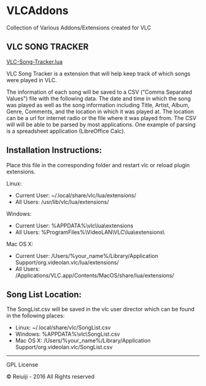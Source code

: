 # VLCAddons
Collection of Various Addons/Extensions created for VLC

VLC SONG TRACKER
----------------
[VLC-Song-Tracker.lua](VLC-Song-Tracker.lua)

VLC Song Tracker is a extension that will help keep track of which songs were played in VLC.

The information of each song will be saved to a CSV ("Comma Separated Values") file with the following data. The date and time in which the song was played as well as the song information including Title, Artist, Album, Genre, Comments, and the location in which it was played at. The location can be a url for internet radio or the file where it was played from. The CSV will will be able to be parsed by most applications. One example of parsing is a spreadsheet application (LibreOffice Calc).

## Installation Instructions:
Place this file in the corresponding folder and restart vlc or reload plugin extensions.

Linux:
* Current User: ~/.local/share/vlc/lua/extensions/
* All Users: /usr/lib/vlc/lua/extensions/

Windows:
* Current User: %APPDATA%\vlc\lua\extensions
* All Users: %ProgramFiles%\VideoLAN\VLC\lua\extensions\

Mac OS X:
* Current User: /Users/%your_name%/Library/Application Support/org.videolan.vlc/lua/extensions/
* All Users: /Applications/VLC.app/Contents/MacOS/share/lua/extensions/

## Song List Location:
The SongList.csv will be saved in the vlc user director which can be found in the following places:
* Linux: ~/.local/share/vlc/SongList.csv
* Windows: %APPDATA%\vlc\SongList.csv
* Mac OS X: /Users/%your_name%/Library/Application Support/org.videolan.vlc/SongList.csv

-----
GPL License

© Reiuiji - 2016 All Rights reserved
